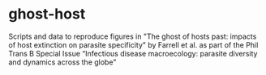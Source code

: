 # ghost-host

Scripts and data to reproduce figures in "The ghost of hosts past: impacts of host extinction on parasite specificity" by Farrell et al. as part of the  Phil Trans B Special Issue “Infectious disease macroecology: parasite diversity and dynamics
across the globe"